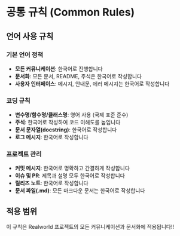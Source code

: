 # 공통 규칙 (Common Rules)

## 언어 사용 규칙

### 기본 언어 정책
- **모든 커뮤니케이션**: 한국어로 진행합니다
- **문서화**: 모든 문서, README, 주석은 한국어로 작성합니다
- **사용자 인터페이스**: 메시지, 안내문, 에러 메시지는 한국어로 작성합니다

### 코딩 규칙
- **변수명/함수명/클래스명**: 영어 사용 (국제 표준 준수)
- **주석**: 한국어로 작성하여 코드 이해도를 높입니다
- **문서 문자열(docstring)**: 한국어로 작성합니다
- **로그 메시지**: 한국어로 작성합니다

### 프로젝트 관리
- **커밋 메시지**: 한국어로 명확하고 간결하게 작성합니다
- **이슈 및 PR**: 제목과 설명 모두 한국어로 작성합니다
- **릴리즈 노트**: 한국어로 작성합니다
- **문서 파일(.md)**: 모든 마크다운 문서는 한국어로 작성합니다

## 적용 범위
이 규칙은 Realworld 프로젝트의 모든 커뮤니케이션과 문서화에 적용됩니다!!
